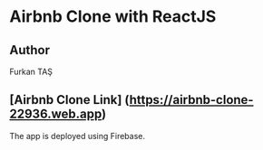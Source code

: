# Airbnb Clone with ReactJS

## Author

Furkan TAŞ

## [Airbnb Clone Link] (https://airbnb-clone-22936.web.app)

The app is deployed using Firebase.
